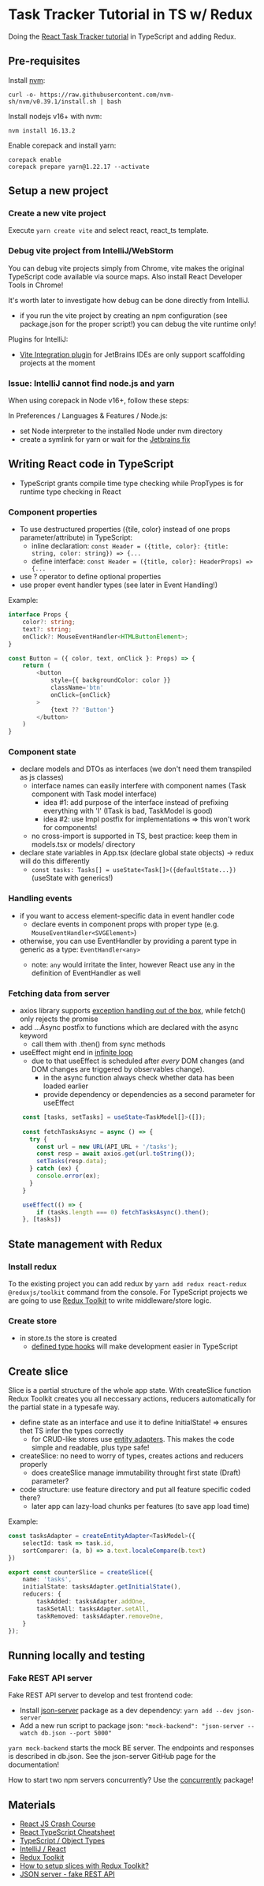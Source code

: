 # Task Tracker Tutorial in TS w/ Redux 
Doing the [React Task Tracker tutorial](https://www.youtube.com/watch?v=w7ejDZ8SWv8) in TypeScript and adding Redux.

## Pre-requisites

Install [nvm](https://github.com/nvm-sh/nvm):

`curl -o- https://raw.githubusercontent.com/nvm-sh/nvm/v0.39.1/install.sh | bash`

Install nodejs v16+ with nvm:

`nvm install 16.13.2`

Enable corepack and install yarn:

```
corepack enable
corepack prepare yarn@1.22.17 --activate
```

## Setup a new project

### Create a new vite project

Execute `yarn create vite` and select react, react_ts template.

### Debug vite project from IntelliJ/WebStorm

You can debug vite projects simply from Chrome, vite makes the original TypeScript code available via source maps. 
Also install React Developer Tools in Chrome!

It's worth later to investigate how debug can be done directly from IntelliJ. 
- if you run the vite project by creating an npm configuration (see package.json for the proper script!) you can debug the vite runtime only!

Plugins for IntelliJ:
- [Vite Integration plugin](https://github.com/rxliuli/liuli-tools/tree/master/jetbrains-plugins/vite-jetbrains-plugin) for JetBrains IDEs are only support scaffolding projects at the moment 

### Issue: IntelliJ cannot find node.js and yarn

When using corepack in Node v16+, follow these steps:

In Preferences / Languages & Features / Node.js:
- set Node interpreter to the installed Node under nvm directory
- create a symlink for yarn or wait for the [Jetbrains fix](https://youtrack.jetbrains.com/issue/WEB-52682)

## Writing React code in TypeScript

- TypeScript grants compile time type checking while PropTypes is for runtime type checking in React

### Component properties

- To use destructured properties ({tile, color} instead of one props parameter/attribute) in TypeScript:
  - inline declaration: `const Header = ({title, color}: {title: string, color: string}) => {...`
  - define interface: `const Header = ({title, color}: HeaderProps) => {...`
- use ? operator to define optional properties
- use proper event handler types (see later in Event Handling!)

Example:

```typescript
interface Props {
    color?: string;
    text?: string;
    onClick?: MouseEventHandler<HTMLButtonElement>;
}

const Button = ({ color, text, onClick }: Props) => {
    return (
        <button
            style={{ backgroundColor: color }}
            className='btn'
            onClick={onClick}
        >
            {text ?? 'Button'}
        </button>
    )
}
```

### Component state

- declare models and DTOs as interfaces (we don't need them transpiled as js classes)
  - interface names can easily interfere with component names (Task component with Task model interface)  
    - idea #1: add purpose of the interface instead of prefixing everything with 'I' (ITask is bad, TaskModel is good)
    - idea #2: use Impl postfix for implementations => this won't work for components!
  - no cross-import is supported in TS, best practice: keep them in models.tsx or models/ directory
- declare state variables in App.tsx (declare global state objects) -> redux will do this differently
  - `const tasks: Tasks[] = useState<Task[]>({defaultState...})` (useState with generics!)

### Handling events

- if you want to access element-specific data in event handler code
  - declare events in component props with proper type (e.g. `MouseEventHandler<SVGElement>`)
- otherwise, you can use EventHandler<T> by providing a parent type in generic as a type: `EventHandler<any>`
  - note: `any` would irritate the linter, however React use any in the definition of EventHandler as well

### Fetching data from server

- axios library supports [exception handling out of the box](https://blog.bitsrc.io/performing-http-requests-fetch-vs-axios-b62b44fed10d#:~:text=Key%20Differences%3A,to%20a%20String%20(Stringified).), while fetch() only rejects the promise
- add ...Async postfix to functions which are declared with the async keyword
  - call them with .then() from sync methods
- useEffect might end in [infinite loop](https://dmitripavlutin.com/react-useeffect-infinite-loop/)
  - due to that useEffect is scheduled after _every_ DOM changes (and DOM changes are triggered by observables change). 
    - in the async function always check whether data has been loaded earlier
    - provide dependency or dependencies as a second parameter for useEffect

```typescript
    const [tasks, setTasks] = useState<TaskModel[]>([]);
    
    const fetchTasksAsync = async () => {
      try {
        const url = new URL(API_URL + '/tasks');
        const resp = await axios.get(url.toString());
        setTasks(resp.data);
      } catch (ex) {
        console.error(ex);
      }
    }

    useEffect(() => {
        if (tasks.length === 0) fetchTasksAsync().then();
    }, [tasks])
```

## State management with Redux

### Install redux

To the existing project you can add redux by `yarn add redux react-redux @reduxjs/toolkit` command from the console.
For TypeScript projects we are going to use [Redux Toolkit](https://redux-toolkit.js.org/introduction/getting-started) to 
write middleware/store logic.

### Create store

- in store.ts the store is created 
  - [defined type hooks](https://redux.js.org/usage/usage-with-typescript#define-typed-hooks) will make development easier in TypeScript

## Create slice

Slice is a partial structure of the whole app state.
With createSlice function Redux Toolkit creates you all neccessary actions, reducers automatically for the partial state 
in a typesafe way.

- define state as an interface and use it to define InitialState! => ensures thet TS infer the types correctly
  - for CRUD-like stores use [entity adapters](https://redux-toolkit.js.org/api/createEntityAdapter). This makes the code simple and readable, plus type safe!
- createSlice: no need to worry of types, creates actions and reducers properly
  - does createSlice manage immutability throught first state (Draft<State>) parameter? 
- code structure: use feature directory and put all feature specific coded there?
  - later app can lazy-load chunks per features (to save app load time)

Example:

```typescript
const tasksAdapter = createEntityAdapter<TaskModel>({
    selectId: task => task.id,
    sortComparer: (a, b) => a.text.localeCompare(b.text)
})

export const counterSlice = createSlice({
    name: 'tasks',
    initialState: tasksAdapter.getInitialState(),
    reducers: {
        taskAdded: tasksAdapter.addOne,
        taskSetAll: tasksAdapter.setAll,
        taskRemoved: tasksAdapter.removeOne,
    }
});
```

## Running locally and testing

### Fake REST API server

Fake REST API server to develop and test frontend code:

- Install [json-server](https://github.com/typicode/json-server) package as a dev dependency: `yarn add --dev json-server`
- Add a new run script to package json: `"mock-backend": "json-server --watch db.json --port 5000"`

`yarn mock-backend` starts the mock BE server. The endpoints and responses is described in db.json.
See the json-server GitHub page for the documentation!

How to start two npm servers concurrently? Use the [concurrently](https://github.com/open-cli-tools/concurrently) package!

## Materials

- [React JS Crash Course](https://www.youtube.com/watch?v=w7ejDZ8SWv8)
- [React TypeScript Cheatsheet](https://react-typescript-cheatsheet.netlify.app/)
- [TypeScript / Object Types](https://www.typescriptlang.org/docs/handbook/2/objects.html#property-modifiers)
- [IntelliJ / React](https://www.jetbrains.com/help/idea/react.html)
- [Redux Toolkit](https://redux-toolkit.js.org/introduction/getting-started)
- [How to setup slices with Redux Toolkit?](https://www.softkraft.co/how-to-setup-slices-with-redux-toolkit/)
- [JSON server - fake REST API](https://github.com/typicode/json-server)